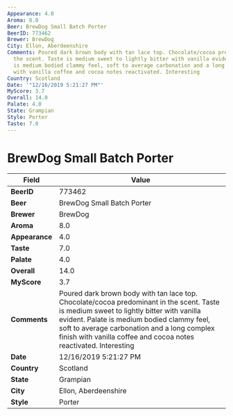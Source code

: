```yaml
---
Appearance: 4.0
Aroma: 8.0
Beer: BrewDog Small Batch Porter
BeerID: 773462
Brewer: BrewDog
City: Ellon, Aberdeenshire
Comments: Poured dark brown body with tan lace top. Chocolate/cocoa predominant in
  the scent. Taste is medium sweet to lightly bitter with vanilla evident. Palate
  is medium bodied clammy feel, soft to average carbonation and a long complex finish
  with vanilla coffee and cocoa notes reactivated. Interesting
Country: Scotland
Date: '"12/16/2019 5:21:27 PM"'
MyScore: 3.7
Overall: 14.0
Palate: 4.0
State: Grampian
Style: Porter
Taste: 7.0
---
```


# BrewDog Small Batch Porter

| Field         | Value |
|---------------|-------|
| **BeerID** | 773462 |
| **Beer** | BrewDog Small Batch Porter |
| **Brewer** | BrewDog |
| **Aroma** | 8.0 |
| **Appearance** | 4.0 |
| **Taste** | 7.0 |
| **Palate** | 4.0 |
| **Overall** | 14.0 |
| **MyScore** | 3.7 |
| **Comments** | Poured dark brown body with tan lace top. Chocolate/cocoa predominant in the scent. Taste is medium sweet to lightly bitter with vanilla evident. Palate is medium bodied clammy feel, soft to average carbonation and a long complex finish with vanilla coffee and cocoa notes reactivated. Interesting |
| **Date** | 12/16/2019 5:21:27 PM |
| **Country** | Scotland |
| **State** | Grampian |
| **City** | Ellon, Aberdeenshire |
| **Style** | Porter |
